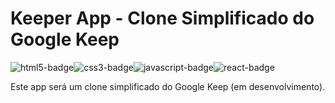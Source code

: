 # Keeper App - Clone Simplificado do Google Keep

<div style="display: flex; flex-direction: row;">
  <img alt="html5-badge" src="https://img.shields.io/badge/HTML5-E34F26?style=for-the-badge&logo=html5&logoColor=white">
  <img alt="css3-badge" src="https://img.shields.io/badge/CSS3-1572B6?style=for-the-badge&logo=css3&logoColor=white">
  <img alt="javascript-badge" src="https://img.shields.io/badge/JavaScript-323330?style=for-the-badge&logo=javascript&logoColor=F7DF1E">
  <img alt="react-badge" src="https://img.shields.io/badge/React-20232A?style=for-the-badge&logo=react&logoColor=61DAFB">
</div>

Este app será um clone simplificado do Google Keep (em desenvolvimento).
